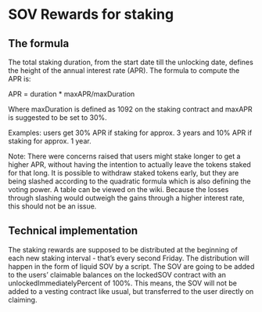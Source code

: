 # SOV Rewards for staking

## The formula

The total staking duration, from the start date till the unlocking date, defines the height of the annual interest rate (APR). The formula to compute the APR is:

APR = duration * maxAPR/maxDuration

Where maxDuration is defined as 1092 on the staking contract and maxAPR is suggested to be set to 30%. 

Examples: users get 30% APR if staking for approx. 3 years and 10% APR if staking for approx. 1 year.

Note: There were concerns raised that users might stake longer to get a higher APR, without having the intention to actually leave the tokens staked for that long. It is possible to withdraw staked tokens early, but they are being slashed according to the quadratic formula which is also defining the voting power. A table can be viewed on the wiki. Because the losses through slashing would outweigh the gains through a higher interest rate, this should not be an issue.

## Technical implementation

The staking rewards are supposed to be distributed at the beginning of each new staking interval - that’s every second Friday. The distribution will happen in the form of liquid SOV by a script. The SOV are going to be added to the users’ claimable balances on the lockedSOV contract with an unlockedImmediatelyPercent of 100%. This means, the SOV will not be added to a vesting contract like usual, but transferred to the user directly on claiming.

